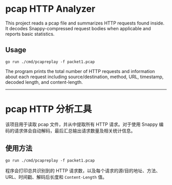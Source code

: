 # pcap HTTP Analyzer

This project reads a pcap file and summarizes HTTP requests found inside. It decodes Snappy-compressed request bodies when applicable and reports basic statistics.

## Usage

```
go run ./cmd/pcapreplay -f packet1.pcap
```

The program prints the total number of HTTP requests and information about each request including source/destination, method, URL, timestamp, decoded length, and content-length.

---

# pcap HTTP 分析工具

该项目用于读取 pcap 文件，并从中提取所有 HTTP 请求。对于使用 Snappy 编码的请求体会自动解码，最后汇总输出请求数量及相关统计信息。

## 使用方法

```
go run ./cmd/pcapreplay -f packet1.pcap
```

程序会打印总共识别到的 HTTP 请求数，以及每个请求的源/目的地址、方法、URL、时间戳、解码后长度和 `Content-Length` 值。
